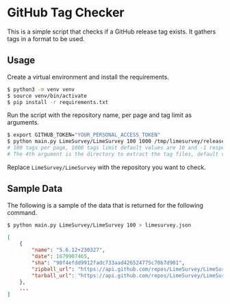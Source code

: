 # GitHub Tag Checker 

This is a simple script that checks if a GitHub release tag exists. It gathers tags in a format to be used.

## Usage

Create a virtual environment and install the requirements.

```bash
$ python3 -m venv venv
$ source venv/bin/activate
$ pip install -r requirements.txt
```

Run the script with the repository name, per page and tag limit as arguments.

```bash
$ export GITHUB_TOKEN="YOUR_PERSONAL_ACCESS_TOKEN"
$ python main.py LimeSurvey/LimeSurvey 100 1000 /tmp/limesurvey/releases
# 100 tags per page, 1000 tags limit default values are 10 and -1 respectively if not provided, -1 means no limit.
# The 4th argument is the directory to extract the tag files, default value is the current directory.
```

Replace `LimeSurvey/LimeSurvey` with the repository you want to check.

## Sample Data

The following is a sample of the data that is returned for the following command.

```bash
$ python main.py LimeSurvey/LimeSurvey 100 > limesurvey.json
```

```json
[
    {
        "name": "5.6.12+230327",
        "date": 1679907465,
        "sha": "90f4efdd9912fadc733aad426524775c70b7d901",
        "zipball_url": "https://api.github.com/repos/LimeSurvey/LimeSurvey/zipball/refs/tags/5.6.12+230327",
        "tarball_url": "https://api.github.com/repos/LimeSurvey/LimeSurvey/tarball/refs/tags/5.6.12+230327"
    },
    ...
]
```